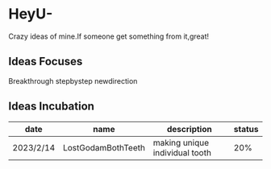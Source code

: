 # HeyU-
Crazy ideas of mine.If someone get something from it,great!

## Ideas Focuses
Breakthrough stepbystep newdirection

## Ideas Incubation
date 	| name | description | status
----|----|----|----
2023/2/14 |LostGodamBothTeeth|making unique individual tooth|20%

 
